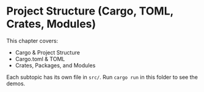 # Project Structure (Cargo, TOML, Crates, Modules)

This chapter covers:
- Cargo & Project Structure
- Cargo.toml & TOML
- Crates, Packages, and Modules

Each subtopic has its own file in `src/`. Run `cargo run` in this folder to see the demos.
